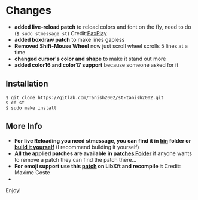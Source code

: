 # Changes

+ **added live-reload patch** to reload colors and font on the fly, need to do (`$ sudo stmessage st`) Credit:[PaxPlay](https://github.com/PaxPlay/st/commit/de7ab87871fdd861b1f0a83899dca6402212c7b4)
+ **added boxdraw patch** to make lines gapless
+ **Removed Shift-Mouse Wheel** now just scroll wheel scrolls 5 lines at a time
+ **changed cursor's color and shape** to make it stand out more
+ **added color16 and color17 support** because someone asked for it


## Installation 

```
$ git clone https://gitlab.com/Tanish2002/st-tanish2002.git
$ cd st
$ sudo make install
```

## More Info
+ **For live Reloading you need stmessage, you can find it in [bin](https://gitlab.com/Tanish2002/dot-files/-/blob/master/bin/bin/stmessage) folder or [build it yourself](https://gitlab.com/Tanish2002/stmessage-tanish2002)** (I recommend building it yourself)
+ **All the applied patches are available in [patches Folder](patches)** if anyone wants to remove a patch they can find the patch there...
+ **For emoji support use this [patch](https://gitlab.freedesktop.org/xorg/lib/libxft/merge_requests/1.patch) on LibXft and recompile it** Credit: Maxime Coste
+

Enjoy!
